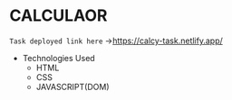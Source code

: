 # CALCULAOR

`Task deployed link here` ->https://calcy-task.netlify.app/

+ Technologies Used
  - HTML
  - CSS
  - JAVASCRIPT(DOM)
